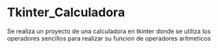 # Tkinter_Calculadora
Se realiza un proyecto de una calculadora en tkinter donde se utiliza los operadores sencillos para realizar su funcion de operadores aritmeticos
